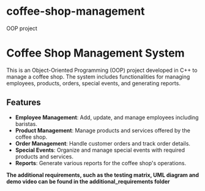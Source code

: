 # coffee-shop-management
OOP project 
# Coffee Shop Management System

This is an Object-Oriented Programming (OOP) project developed in C++ to manage a coffee shop. The system includes functionalities for managing employees, products, orders, special events, and generating reports.

## Features

- **Employee Management**: Add, update, and manage employees including baristas.
- **Product Management**: Manage products and services offered by the coffee shop.
- **Order Management**: Handle customer orders and track order details.
- **Special Events**: Organize and manage special events with required products and services.
- **Reports**: Generate various reports for the coffee shop's operations.


**The additional requirements, such as the testing matrix, UML diagram and demo video can be found in the additional_requirements folder**
